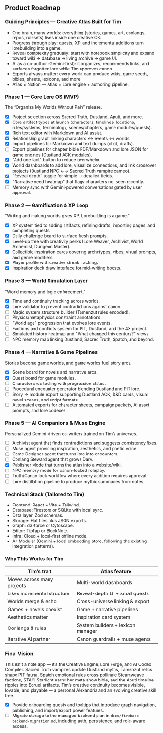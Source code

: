 ## Product Roadmap

### Guiding Principles — Creative Atlas Built for Tim
- One brain, many worlds: everything (stories, games, art, conlangs, repos, rulesets) lives inside one creative OS.
- Progress through play: quests, XP, and incremental additions turn lorebuilding into a game.
- Reveal complexity gradually: start with notebook simplicity and expand toward wiki → database → living archive → game UI.
- AI as a co-author (Gemini-first): it organizes, recommends links, and surfaces forgotten lore while Tim approves canon.
- Exports always matter: every world can produce wikis, game seeds, bibles, sheets, lexicons, and more.
- Atlas ≠ Notion — Atlas = Lore engine + authoring pipeline.

### Phase 1 — Core Lore OS (MVP)
The “Organize My Worlds Without Pain” release.
- [x] Project selection across Sacred Truth, Dustland, Aputi, and more.
- [x] Core artifact types at launch (characters, timelines, locations, rules/systems, terminology, scenes/chapters, game modules/quests).
- [x] Rich text editor with Markdown and AI assist.
- [x] Relationship graph linking characters ↔ events ↔ worlds.
- [x] Import pipelines for Markdown and text dumps (chat, drafts).
- [ ] Export pipelines for chapter bible PDF/Markdown and lore JSON for game engines (Dustland ACK modules).
- [x] "Add one fact" button to reduce overwhelm.
- [x] World dashboards to add lore, visualize connections, and link crossover projects (Dustland NPC ←→ Sacred Truth vampire cameo).
- [x] "Reveal depth" toggle for simple → detailed fields.
- [x] "Narrative need heatmap" that flags characters not seen recently.
- [ ] Memory sync with Gemini-powered conversations gated by user approval.

### Phase 2 — Gamification & XP Loop
"Writing and making worlds gives XP. Lorebuilding is a game."
- [x] XP system tied to adding artifacts, refining drafts, importing pages, and completing quests.
- [x] Daily challenge board to surface fresh prompts.
- [x] Level-up tree with creativity perks (Lore Weaver, Archivist, World Alchemist, Dungeon Master).
- [x] Collectible inspiration cards covering archetypes, vibes, visual prompts, and genre modifiers.
- [x] Player profile with creative streak tracking.
- [x] Inspiration deck draw interface for mid-writing boosts.

### Phase 3 — World Simulation Layer
"World memory and logic enforcement."
- [x] Time and continuity tracking across worlds.
- [x] Lore validator to prevent contradictions against canon.
- [ ] Magic system structure builder (Tamenzut rules encoded).
- [ ] Physics/metaphysics constraint annotations.
- [ ] "World age" progression that evolves lore events.
- [ ] Factions and conflicts system for PIT, Dustland, and the 4X project.
- [ ] Simulated history heatmap and "What changed this century?" views.
- [ ] NPC memory map linking Dustland, Sacred Truth, Spatch, and beyond.

### Phase 4 — Narrative & Game Pipelines
Stories become game worlds, and game worlds fuel story arcs.
- [x] Scene board for novels and narrative arcs.
- [x] Quest board for game modules.
- [ ] Character arcs tooling with progression states.
- [ ] Procedural encounter generator blending Dustland and PIT lore.
- [ ] Story → module export supporting Dustland ACK, D&D cards, visual novel scenes, and script formats.
- [ ] Automated exports for character sheets, campaign packets, AI asset prompts, and lore codexes.

### Phase 5 — AI Companions & Muse Engine
Personalized Gemini-driven co-writers trained on Tim’s universes.
- [ ] Archivist agent that finds contradictions and suggests consistency fixes.
- [ ] Muse agent providing inspiration, aesthetics, and poetic voice.
- [ ] Game Designer agent that turns lore into encounters.
- [ ] Conlang Steward agent that grows Darv.
- [x] Publisher Mode that turns the atlas into a website/wiki.
- [ ] NPC memory mode for canon-locked roleplay.
- [ ] Truth/Canon lock workflow where every addition requires approval.
- [ ] Lore distillation pipeline to produce mythic summaries from notes.

### Technical Stack (Tailored to Tim)
- Frontend: React + Vite + Tailwind.
- Database: Firestore or SQLite with local sync.
- Data layer: Zod schemas.
- Storage: Flat files plus JSON exports.
- Graph: d3-force or Cytoscape.
- Editor: TipTap or BlockNote.
- Infra: Cloud + local-first offline mode.
- AI: Modular (Gemini + local embedding store, following the existing integration patterns).

### Why This Works for Tim
| Tim’s trait | Atlas feature |
| --- | --- |
| Moves across many projects | Multi-world dashboards |
| Likes incremental structure | Reveal-depth UI + small quests |
| Worlds merge & echo | Cross-universe linking & export |
| Games + novels coexist | Game + narrative pipelines |
| Aesthetics matter | Inspiration card system |
| Conlangs & rules | System builders + lexicon manager |
| Iterative AI partner | Canon guardrails + muse agents |

### Final Vision
This isn’t a note app — it’s the Creative Engine, Lore Forge, and AI Codex Compiler. Sacred Truth vampires update Dustland myths, Tamenzut relics shape PIT fauna, Spatch emotional rules cross-pollinate Steamweave factions, STACI Starlight earns her meta show bible, and the Aputi timeline ripples into Edruel artifacts. Tim’s creative continuity becomes visible, lovable, and playable — a personal Alexandria and an evolving creative skill tree.

- [x] Provide onboarding quests and tooltips that introduce graph navigation, publishing, and import/export power features.
- [ ] Migrate storage to the managed backend plan in `docs/firebase-backend-migration.md`, including auth, persistence, and role-aware access.
